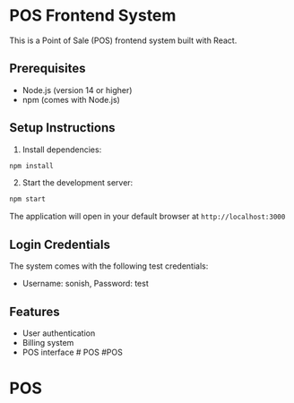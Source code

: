 # POS Frontend System

This is a Point of Sale (POS) frontend system built with React.

## Prerequisites

- Node.js (version 14 or higher)
- npm (comes with Node.js)

## Setup Instructions

1. Install dependencies:
```bash
npm install
```

2. Start the development server:
```bash
npm start
```

The application will open in your default browser at `http://localhost:3000`

## Login Credentials

The system comes with the following test credentials:

- Username: sonish, Password: test

## Features

- User authentication
- Billing system
- POS interface # POS
#POS
# POS
